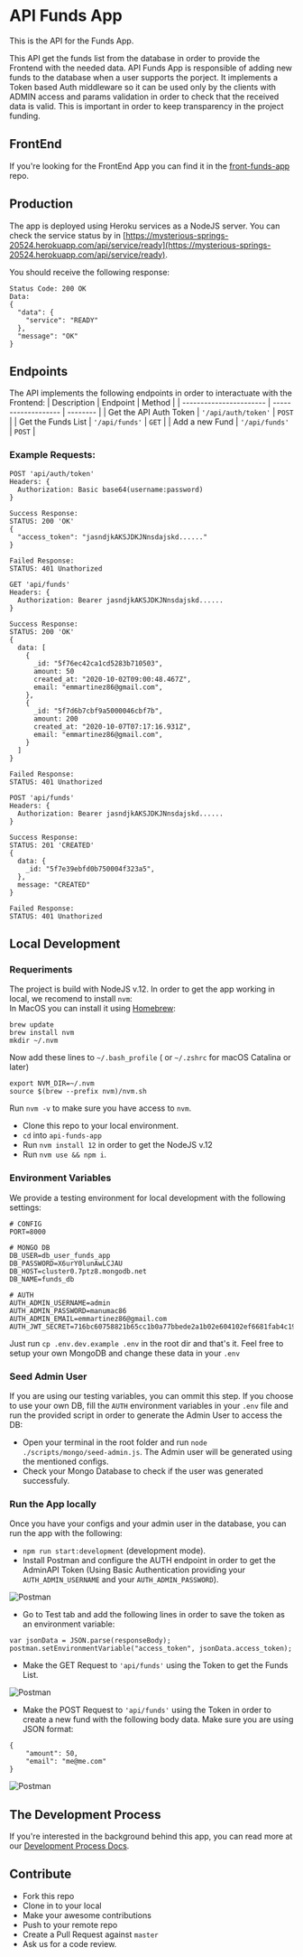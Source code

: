 # API Funds App
This is the API for the Funds App.

This API get the funds list from the database in order to provide the Frontend with the needed data.
API Funds App is responsible of adding new funds to the database when a user supports the porject.
It implements a Token based Auth middleware so it can be used only by the clients with ADMIN access and params validation in order 
to check that the received data is valid.
This is important in order to keep transparency in the project funding.

## FrontEnd
If you're looking for the FrontEnd App you can find it in the [front-funds-app](https://github.com/Manumac86/front-funds-app) repo.


## Production
The app is deployed using Heroku services as a NodeJS server.
You can check the service status by in [https://mysterious-springs-20524.herokuapp.com/api/service/ready](https://mysterious-springs-20524.herokuapp.com/api/service/ready).

You should receive the following response: 
```
Status Code: 200 OK
Data:
{
  "data": {
    "service": "READY"
  },
  "message": "OK"
}  
```

## Endpoints
The API implements the following endpoints in order to interactuate with the Frontend: 
| Description             | Endpoint            | Method   |
| ----------------------- | ------------------- | -------- |
| Get the API Auth Token  | `'/api/auth/token'` | `POST`   |
| Get the Funds List      | `'/api/funds'`      | `GET`    |
| Add a new Fund          | `'/api/funds'`      | `POST`   |

### Example Requests:
``` 
POST 'api/auth/token'
Headers: {
  Authorization: Basic base64(username:password)
}

Success Response: 
STATUS: 200 'OK'
{
  "access_token": "jasndjkAKSJDKJNnsdajskd......"
}

Failed Response: 
STATUS: 401 Unathorized
```

``` 
GET 'api/funds'
Headers: {
  Authorization: Bearer jasndjkAKSJDKJNnsdajskd......
}

Success Response: 
STATUS: 200 'OK'
{
  data: [
    {
      _id: "5f76ec42ca1cd5283b710503",
      amount: 50
      created_at: "2020-10-02T09:00:48.467Z",
      email: "emmartinez86@gmail.com",
    },
    {
      _id: "5f7d6b7cbf9a5000046cbf7b",
      amount: 200
      created_at: "2020-10-07T07:17:16.931Z",
      email: "emmartinez86@gmail.com",
    }
  ]
}

Failed Response: 
STATUS: 401 Unathorized
```

``` 
POST 'api/funds'
Headers: {
  Authorization: Bearer jasndjkAKSJDKJNnsdajskd......
}

Success Response: 
STATUS: 201 'CREATED'
{
  data: {
    _id: "5f7e39ebfd0b750004f323a5",
  },   
  message: "CREATED"
}

Failed Response: 
STATUS: 401 Unathorized
```

## Local Development

### Requeriments
The project is build with NodeJS v.12. In order to get the app working in local, we recomend to install `nvm`:  
In MacOS you can install it using [Homebrew](https://brew.sh/): 
```
brew update
brew install nvm
mkdir ~/.nvm
```
Now add these lines to `~/.bash_profile` ( or `~/.zshrc` for macOS Catalina or later)
```
export NVM_DIR=~/.nvm
source $(brew --prefix nvm)/nvm.sh
```
Run `nvm -v` to make sure you have access to `nvm`.

- Clone this repo to your local environment.
- `cd` into `api-funds-app`
- Run `nvm install 12` in order to get the NodeJS v.12
- Run `nvm use && npm i`.

### Environment Variables
We provide a testing environment for local development with the following settings: 
```
# CONFIG
PORT=8000

# MONGO DB
DB_USER=db_user_funds_app
DB_PASSWORD=X6urY0lunAwLCJAU
DB_HOST=cluster0.7ptz8.mongodb.net
DB_NAME=funds_db

# AUTH
AUTH_ADMIN_USERNAME=admin
AUTH_ADMIN_PASSWORD=manumac86
AUTH_ADMIN_EMAIL=emmartinez86@gmail.com
AUTH_JWT_SECRET=716bc60758821b65cc1b0a77bbede2a1b02e604102ef6681fab4c1959eeb74a0
```
Just run `cp .env.dev.example .env` in the root dir and that's it.
Feel free to setup your own MongoDB and change these data in your `.env`

### Seed Admin User
If you are using our testing variables, you can ommit this step.
If you choose to use your own DB, fill the `AUTH` environment variables in your `.env` file and run the provided script in order to generate the Admin User to access the DB: 
- Open your terminal in the root folder and run `node ./scripts/mongo/seed-admin.js`.
The Admin user will be generated using the mentioned configs. 
- Check your Mongo Database to check if the user was generated successfuly.

### Run the App locally
Once you have your configs and your admin user in the database, you can run the app with the following: 
- `npm run start:development` (development mode).
- Install Postman and configure the AUTH endpoint in order to get the AdminAPI Token (Using Basic Authentication providing your `AUTH_ADMIN_USERNAME` and your `AUTH_ADMIN_PASSWORD`).

![Postman](docs/postman.png)

- Go to Test tab and add the following lines in order to save the token as an environment variable:
```
var jsonData = JSON.parse(responseBody);
postman.setEnvironmentVariable("access_token", jsonData.access_token);
```

- Make the GET Request to `'api/funds'` using the Token to get the Funds List.

![Postman](docs/postman2.png)

- Make the POST Request to `'api/funds'` using the Token in order to create a new fund with the following body data. Make sure you are using JSON format: 

```
{
    "amount": 50,
    "email": "me@me.com"
}
```

![Postman](docs/postman3.png)

## The Development Process
If you're interested in the background behind this app, you can read more at our [Development Process Docs](docs/DevProcess.md).

## Contribute
- Fork this repo
- Clone in to your local
- Make your awesome contributions
- Push to your remote repo
- Create a Pull Request against `master`
- Ask us for a code review.